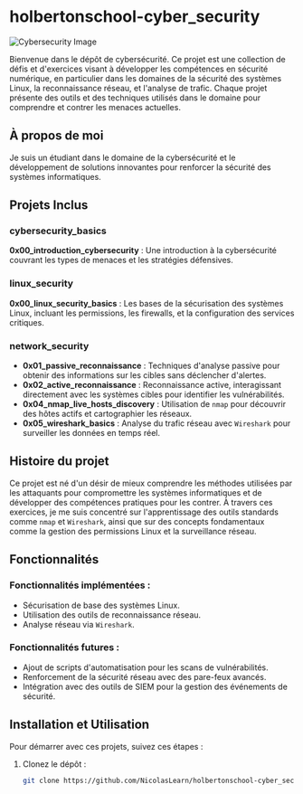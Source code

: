 # holbertonschool-cyber_security

![Cybersecurity Image]([./screenshots/cybersecurity_dashboard.png](https://datascientest.com/wp-content/uploads/2021/04/DALL%C2%B7E-2024-01-23-17.44.21-Creation-dune-illustration-plus-specifique-a-la-cybersecurite-pour-un-article-en-format-16_9.-Limage-doit-evoquer-clairement-la-cybersecurite-avec-.png))

Bienvenue dans le dépôt de cybersécurité. Ce projet est une collection de défis et d'exercices visant à développer les compétences en sécurité numérique, en particulier dans les domaines de la sécurité des systèmes Linux, la reconnaissance réseau, et l'analyse de trafic. Chaque projet présente des outils et des techniques utilisés dans le domaine pour comprendre et contrer les menaces actuelles.

## À propos de moi

Je suis un étudiant dans le domaine de la cybersécurité et le développement de solutions innovantes pour renforcer la sécurité des systèmes informatiques.

## Projets Inclus

### cybersecurity_basics
**0x00_introduction_cybersecurity** : Une introduction à la cybersécurité couvrant les types de menaces et les stratégies défensives.

### linux_security
**0x00_linux_security_basics** : Les bases de la sécurisation des systèmes Linux, incluant les permissions, les firewalls, et la configuration des services critiques.

### network_security
- **0x01_passive_reconnaissance** : Techniques d'analyse passive pour obtenir des informations sur les cibles sans déclencher d'alertes.
- **0x02_active_reconnaissance** : Reconnaissance active, interagissant directement avec les systèmes cibles pour identifier les vulnérabilités.
- **0x04_nmap_live_hosts_discovery** : Utilisation de `nmap` pour découvrir des hôtes actifs et cartographier les réseaux.
- **0x05_wireshark_basics** : Analyse du trafic réseau avec `Wireshark` pour surveiller les données en temps réel.

## Histoire du projet

Ce projet est né d'un désir de mieux comprendre les méthodes utilisées par les attaquants pour compromettre les systèmes informatiques et de développer des compétences pratiques pour les contrer. À travers ces exercices, je me suis concentré sur l'apprentissage des outils standards comme `nmap` et `Wireshark`, ainsi que sur des concepts fondamentaux comme la gestion des permissions Linux et la surveillance réseau.

## Fonctionnalités

### Fonctionnalités implémentées :
- Sécurisation de base des systèmes Linux.
- Utilisation des outils de reconnaissance réseau.
- Analyse réseau via `Wireshark`.

### Fonctionnalités futures :
- Ajout de scripts d'automatisation pour les scans de vulnérabilités.
- Renforcement de la sécurité réseau avec des pare-feux avancés.
- Intégration avec des outils de SIEM pour la gestion des événements de sécurité.

## Installation et Utilisation

Pour démarrer avec ces projets, suivez ces étapes :

1. Clonez le dépôt :
   ```bash
   git clone https://github.com/NicolasLearn/holbertonschool-cyber_security.git

